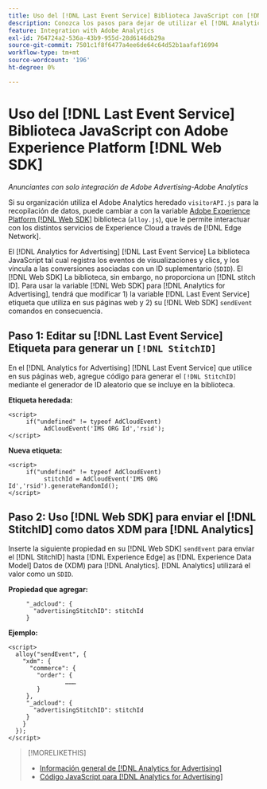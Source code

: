 ```yaml
---
title: Uso del [!DNL Last Event Service] Biblioteca JavaScript con [!DNL Web SDK]
description: Conozca los pasos para dejar de utilizar el [!DNL Analytics] [!DNL visitorAPI] a la biblioteca de [!DNL Experience Platform] [!DNL Web SDK] biblioteca para su [!DNL Analytics for Advertising] implementación.
feature: Integration with Adobe Analytics
exl-id: 764724a2-536a-43b9-955d-28d6146db29a
source-git-commit: 7501c1f8f6477a4ee6de64c64d52b1aafaf16994
workflow-type: tm+mt
source-wordcount: '196'
ht-degree: 0%

---
```


# Uso del [!DNL Last Event Service] Biblioteca JavaScript con Adobe Experience Platform [!DNL Web SDK]

*Anunciantes con solo integración de Adobe Advertising-Adobe Analytics*

Si su organización utiliza el Adobe Analytics heredado `visitorAPI.js` para la recopilación de datos, puede cambiar a con la variable [Adobe Experience Platform [!DNL Web SDK]](https://experienceleague.adobe.com/docs/experience-platform/edge/home.html) biblioteca (`alloy.js`), que le permite interactuar con los distintos servicios de Experience Cloud a través de [!DNL Edge Network].

El [!DNL Analytics for Advertising] [!DNL Last Event Service] La biblioteca JavaScript tal cual registra los eventos de visualizaciones y clics, y los vincula a las conversiones asociadas con un ID suplementario (`SDID`). El [!DNL Web SDK] La biblioteca, sin embargo, no proporciona un [!DNL stitch ID]. Para usar la variable [!DNL Web SDK] para [!DNL Analytics for Advertising], tendrá que modificar 1) la variable [!DNL Last Event Service] etiqueta que utiliza en sus páginas web y 2) su [!DNL Web SDK] `sendEvent` comandos en consecuencia.

## Paso 1: Editar su [!DNL Last Event Service] Etiqueta para generar un `[!DNL StitchID]`

En el [!DNL Analytics for Advertising] [!DNL Last Event Service] que utilice en sus páginas web, agregue código para generar el `[!DNL StitchID]` mediante el generador de ID aleatorio que se incluye en la biblioteca.

**Etiqueta heredada:**

```
<script>
     if("undefined" != typeof AdCloudEvent) 
          AdCloudEvent('IMS ORG Id','rsid');
</script>
```

**Nueva etiqueta:**

```
<script>
     if("undefined" != typeof AdCloudEvent) 
          stitchId = AdCloudEvent('IMS ORG Id','rsid').generateRandomId();
</script>
```

## Paso 2: Uso [!DNL Web SDK] para enviar el [!DNL StitchID] como datos XDM para [!DNL Analytics]

Inserte la siguiente propiedad en su [!DNL Web SDK] `sendEvent` para enviar el [!DNL StitchID] hasta [!DNL Experience Edge] as [!DNL Experience Data Model] Datos de (XDM) para [!DNL Analytics].<!-- The library will send the StitchID to [!DNL Experience Edge] as `[_adcloud.advertisingStitchID](https://github.com/adobe/xdm/blob/master/docs/reference/adobe/experience/adcloud/stitch.schema.md)`. --> [!DNL Analytics] utilizará el valor como un `SDID`.

**Propiedad que agregar:**

```
     "_adcloud": {
       "advertisingStitchID": stitchId
     }
```

**Ejemplo:**

```
<script>
  alloy("sendEvent", {
    "xdm": {
      "commerce": {
        "order": {
                ………
        }
     },
     "_adcloud": {
       "advertisingStitchID": stitchId
     }
    }
  });
</script>
```

>[!MORELIKETHIS]
>
>* [Información general de [!DNL Analytics for Advertising]](overview.md)
>* [Código JavaScript para [!DNL Analytics for Advertising]](/help/integrations/analytics/javascript.md)
